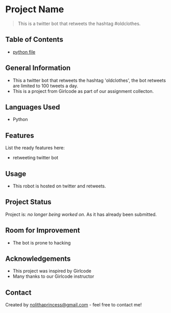 # Project Name
> This is a twitter bot that retweets the hashtag #oldclothes.  
<!-- If you have the project hosted somewhere, include the link here. -->

## Table of Contents
* [python file](thrifting.py)


<!-- * [License](#license) -->


## General Information
- This a twitter bot that retweets the hashtag 'oldclothes', the bot retweets are limited to 100 tweets a day.
- This is a project from Girlcode as part of our assignment collecton.
<!-- You don't have to answer all the questions - just the ones relevant to your project. -->


## Languages Used
- Python


## Features
List the ready features here:
- retweeting twitter bot 


<!-- If you have screenshots you'd like to share, include them here. -->

## Usage
- This robot is hosted on twitter and retweets.



## Project Status
Project is: _no longer being worked on_. As it has already been submitted.


## Room for Improvement
- The bot is prone to hacking


## Acknowledgements
- This project was inspired by Girlcode 
- Many thanks to our Girlcode instructor


## Contact
Created by [nolithaprincess@gmail.com](https://www.gmail.com) - feel free to contact me!
